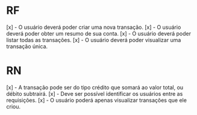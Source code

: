 # RF
  [x] - O usuário deverá poder criar uma nova transação.
  [x] - O usuário deverá poder obter um resumo de sua conta.
  [x] - O usuário deverá poder listar todas as transações.
  [x] - O usuário deverá poder visualizar uma transação única.
  
# RN
 [x] - A transação pode ser do tipo crédito que somará ao valor total, ou débito subtrairá.
 [x] - Deve ser possível identificar os usuários entre as requisições.
 [x] - O usuário poderá apenas visualizar transações que ele criou.